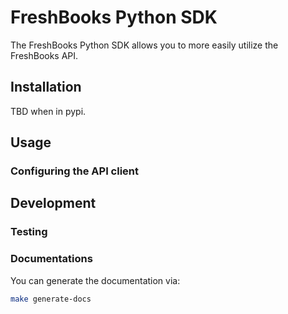 # FreshBooks Python SDK

The FreshBooks Python SDK allows you to more easily utilize the FreshBooks API.

## Installation

TBD when in pypi.

## Usage

### Configuring the API client



## Development

### Testing

### Documentations

You can generate the documentation via:

```bash
make generate-docs
```
